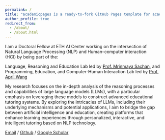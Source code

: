 ```yaml
---
permalink: /
title: "academicpages is a ready-to-fork GitHub Pages template for academic personal websites"
author_profile: true
redirect_from: 
  - /about/
  - /about.html
---
```


I am a Doctoral Fellow at ETH AI Center working on the intersection of Natural Language Processing (NLP) and Human–computer interaction (HCI) by being part of the:

Language, Reasoning and Education Lab led by [Prof. Mrinmaya Sachan](https://inf.ethz.ch/people/person-detail.MjYyNzc4.TGlzdC8zMDQsLTg3NDc3NjI0MQ==.html), and
Programming, Education, and Computer-Human Interaction Lab led by [Prof. April Wang](https://ethz.ch/staffnet/en/organisation/who-is-who/infk/details.MzMyOTYx.TGlzdC8xOTA5LC01NDE4MTEwNzI=.html)

My research focuses on the in-depth analysis of the reasoning processes and capabilities of large language models (LLMs), with a particular emphasis on leveraging these models to construct advanced educational tutoring systems. By exploring the intricacies of LLMs, including their underlying mechanisms and potential applications, I aim to bridge the gap between artificial intelligence and education, creating platforms that enhance learning experiences through personalized, interactive, and intelligent tutoring based on NLP technology.

[Email](mailto:wangjunling1999@gmail.com) / [Github](https://github.com/JunlingWang0512)  / [Google Scholar](https://scholar.google.com/citations?user=BxpZ9oMAAAAJ&hl=en)
